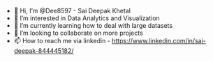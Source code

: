 - 👋 Hi, I’m @Dee8597 - Sai Deepak Khetal
- 👀 I’m interested in Data Analytics and Visualization
- 🌱 I’m currently learning how to deal with large datasets
- 💞️ I’m looking to collaborate on more projects 
- 📫 How to reach me via linkedin - https://www.linkedin.com/in/sai-deepak-844445182/

<!---
Dee8597/Dee8597 is a ✨ special ✨ repository because its `README.md` (this file) appears on your GitHub profile.
You can click the Preview link to take a look at your changes.
--->
